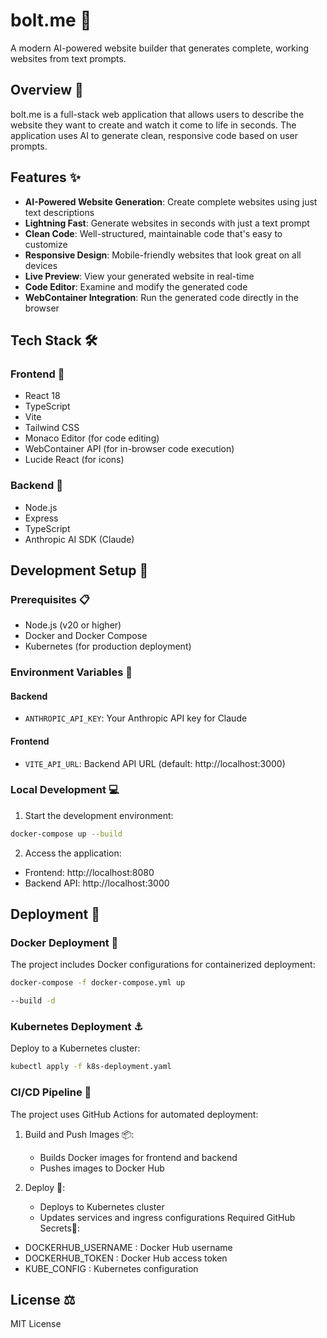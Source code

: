 # bolt.me 🚀

A modern AI-powered website builder that generates complete, working websites from text prompts.

## Overview 🌟

bolt.me is a full-stack web application that allows users to describe the website they want to create and watch it come to life in seconds. The application uses AI to generate clean, responsive code based on user prompts.

## Features ✨

- **AI-Powered Website Generation**: Create complete websites using just text descriptions
- **Lightning Fast**: Generate websites in seconds with just a text prompt
- **Clean Code**: Well-structured, maintainable code that's easy to customize
- **Responsive Design**: Mobile-friendly websites that look great on all devices
- **Live Preview**: View your generated website in real-time
- **Code Editor**: Examine and modify the generated code
- **WebContainer Integration**: Run the generated code directly in the browser

## Tech Stack 🛠️

### Frontend 🎨
- React 18
- TypeScript
- Vite
- Tailwind CSS
- Monaco Editor (for code editing)
- WebContainer API (for in-browser code execution)
- Lucide React (for icons)

### Backend 🔧
- Node.js
- Express
- TypeScript
- Anthropic AI SDK (Claude)


## Development Setup 🔨

### Prerequisites 📋

- Node.js (v20 or higher)
- Docker and Docker Compose
- Kubernetes (for production deployment)

### Environment Variables 🔐

#### Backend
- `ANTHROPIC_API_KEY`: Your Anthropic API key for Claude

#### Frontend
- `VITE_API_URL`: Backend API URL (default: http://localhost:3000)

### Local Development 💻

1. Start the development environment:
```bash
docker-compose up --build
```
2. Access the application:
- Frontend: http://localhost:8080
- Backend API: http://localhost:3000

## Deployment 🚀
### Docker Deployment 🐳
The project includes Docker configurations for containerized deployment:

```bash
docker-compose -f docker-compose.yml up

--build -d
```

### Kubernetes Deployment ⚓
Deploy to a Kubernetes cluster:

```bash
kubectl apply -f k8s-deployment.yaml
```

### CI/CD Pipeline 🔄
The project uses GitHub Actions for automated deployment:

1. Build and Push Images 📦:
   
   - Builds Docker images for frontend and backend
   - Pushes images to Docker Hub
2. Deploy 🎯:
   
   - Deploys to Kubernetes cluster
   - Updates services and ingress configurations
Required GitHub Secrets🔑:

- DOCKERHUB_USERNAME : Docker Hub username
- DOCKERHUB_TOKEN : Docker Hub access token
- KUBE_CONFIG : Kubernetes configuration

## License ⚖️
MIT License